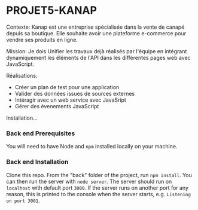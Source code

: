 # PROJET5-KANAP

Contexte: Kanap est une entreprise spécialisée dans la vente de canapé depuis sa boutique.
Elle souhaite avoir une plateforme e-commerce pour vendre ses produits en ligne.

Mission: Je dois Unifier les travaux déjà réalisés par l'équipe en intégrant dynamiquement les éléments de l'API dans les différentes pages web avec JavaScript.

Réalisations:
- Créer un plan de test pour une application
- Valider des données issues de sources externes
- Intéragir avec un web service avec JavaSript
- Gérer des évenements JavaScript

Installation...

### Back end Prerequisites ###

You will need to have Node and `npm` installed locally on your machine.

### Back end Installation ###

Clone this repo. From the "back" folder of the project, run `npm install`. You 
can then run the server with `node server`. 
The server should run on `localhost` with default port `3000`. If the
server runs on another port for any reason, this is printed to the
console when the server starts, e.g. `Listening on port 3001`.

